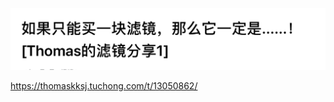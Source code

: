 ![image-20210202180122521](${image}/image-20210202180122521.png)

https://thomaskksj.tuchong.com/t/13050862/



